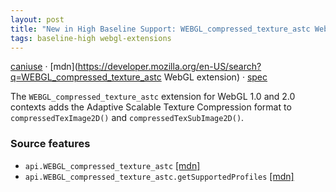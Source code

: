 ```yaml
---
layout: post
title: "New in High Baseline Support: WEBGL_compressed_texture_astc WebGL extension"
tags: baseline-high webgl-extensions
---
```


[caniuse](https://caniuse.com/?search=webgl-compressed-texture-astc) · [mdn](https://developer.mozilla.org/en-US/search?q=WEBGL_compressed_texture_astc WebGL extension) · [spec](https://registry.khronos.org/webgl/extensions/WEBGL_compressed_texture_astc/)

The `WEBGL_compressed_texture_astc` extension for WebGL 1.0 and 2.0 contexts adds the Adaptive Scalable Texture Compression format to `compressedTexImage2D()` and `compressedTexSubImage2D()`.

### Source features

- ``api.WEBGL_compressed_texture_astc`` [[mdn]](https://developer.mozilla.org/en-US/search?q=api.WEBGL_compressed_texture_astc)
- ``api.WEBGL_compressed_texture_astc.getSupportedProfiles`` [[mdn]](https://developer.mozilla.org/en-US/search?q=api.WEBGL_compressed_texture_astc.getSupportedProfiles)

